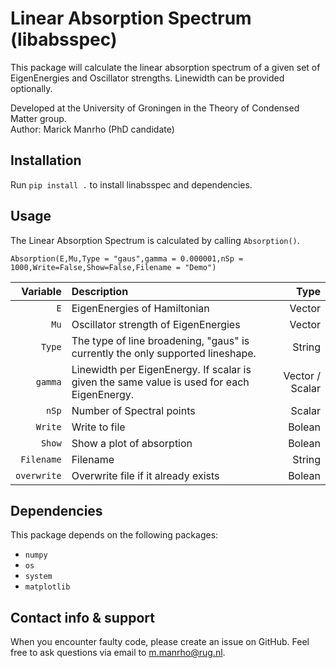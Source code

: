 # Linear Absorption Spectrum (libabsspec)

This package will calculate the linear absorption spectrum of a given set of EigenEnergies and Oscillator strengths. Linewidth can be provided optionally.

Developed at the University of Groningen in the Theory of Condensed Matter group.\
Author: Marick Manrho (PhD candidate)

## Installation

Run `pip install .` to install linabsspec and dependencies.

## Usage

The Linear Absorption Spectrum is calculated by calling `Absorption()`.

`Absorption(E,Mu,Type = "gaus",gamma = 0.000001,nSp = 1000,Write=False,Show=False,Filename = "Demo")`

| Variable  |Description                          |Type|
| ---------:|:------------------------------------| -----:|
|`E`        |EigenEnergies of Hamiltonian         |Vector |
|`Mu`       |Oscillator strength of EigenEnergies |Vector |
|`Type`     |The type of line broadening, "gaus" is currently the only supported lineshape.                                        |String|
|`gamma`    |Linewidth per EigenEnergy. If scalar is given the same value is used for each EigenEnergy.                                      |Vector / Scalar|
|`nSp`      |Number of Spectral points            |Scalar|
|`Write`    |Write to file                        |Bolean|
|`Show`     |Show a plot of absorption            |Bolean|
|`Filename` |Filename                             |String|
|`overwrite`|Overwrite file if it already exists  |Bolean|

## Dependencies

This package depends on the following packages:
- `numpy`
- `os`
- `system`
- `matplotlib`

## Contact info & support

When you encounter faulty code, please create an issue on GitHub. Feel free to ask questions via email to m.manrho@rug.nl.
